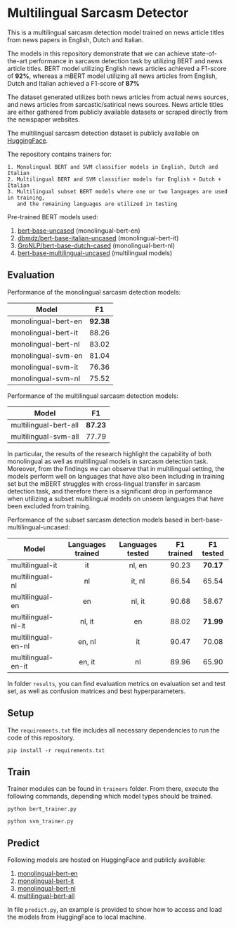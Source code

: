 # Multilingual Sarcasm Detector

This is a multilingual sarcasm detection model trained on news article titles from news papers in English, Dutch and Italian.

The models in this repository demonstrate that we can achieve state-of-the-art performance in sarcasm detection task by utilizing BERT and news article titles. BERT model utilizing English news articles achieved a F1-score of **92%**, whereas a mBERT model utilizing all news articles from English, Dutch and Italian achieved a F1-score of **87%**
 
The dataset generated utilizes both news articles from actual news sources, and news articles from sarcastic/satirical news sources. News article titles are either gathered from publicly available datasets or scraped directly from the newspaper websites. 
 
The multilingual sarcasm detection dataset is publicly available on [HuggingFace](https://huggingface.co/datasets/helinivan/sarcasm_headlines_multilingual).


The repository contains trainers for:
```
1. Monolingual BERT and SVM classifier models in English, Dutch and Italian
2. Multilingual BERT and SVM classifier models for English + Dutch + Italian
3. Multilingual subset BERT models where one or two languages are used in training,
   and the remaining languages are utilized in testing
```

Pre-trained BERT models used:
1. [bert-base-uncased](https://huggingface.co/bert-base-multilingual-uncased) (monolingual-bert-en)
2. [dbmdz/bert-base-italian-uncased](https://huggingface.co/dbmdz/bert-base-italian-uncased) (monolingual-bert-it)
3. [GroNLP/bert-base-dutch-cased](https://huggingface.co/GroNLP/bert-base-dutch-cased) (monolingual-bert-nl)
4. [bert-base-multilingual-uncased](https://huggingface.co/bert-base-multilingual-uncased) (multilingual models)

## Evaluation

Performance of the monolingual sarcasm detection models:

Model                                   | F1 
---------------------------------------- | :-------------: 
monolingual-bert-en |  **92.38** 
monolingual-bert-it | 88.26 
monolingual-bert-nl | 83.02 
monolingual-svm-en | 81.04 
monolingual-svm-it | 76.36 
monolingual-svm-nl |  75.52 

Performance of the multilingual sarcasm detection models:

Model                                   | F1 
-------------------------------------| :-----: 
multilingual-bert-all |  **87.23** 
multilingual-svm-all | 77.79 


In particular, the results of the research highlight the capability of both monolingual as well as multilingual models in sarcasm detection task. Moreover, from the findings we can observe that in multilingual setting, the models perform well on languages that have also been including in training set but the mBERT struggles with cross-lingual transfer in sarcasm detection task, and therefore there is a significant drop in performance when utilizing a subset multilingual models on unseen languages that have been excluded from training.


Performance of the subset sarcasm detection models based in bert-base-multilingual-uncased:

Model                                  | Languages trained | Languages tested |  F1 trained | F1 tested 
---------------------------------------- | :-------------: | :----------------: | :----------------: | :----------------:
multilingual-it | it | nl, en | 90.23 | **70.17**
multilingual-nl | nl | it, nl | 86.54 | 65.54
multilingual-en | en | nl, it |  90.68 | 58.67
multilingual-nl-it | nl, it | en | 88.02 | **71.99**
multilingual-en-nl | en, nl | it | 90.47 | 70.08
multilingual-en-it | en, it | nl | 89.96 | 65.90


In folder `results`, you can find evaluation metrics on evaluation set and test set, as well as confusion matrices and best hyperparameters.


## Setup

The `requirements.txt` file includes all necessary dependencies to run the code of this repository.

```
pip install -r requirements.txt
```

## Train

Trainer modules can be found in `trainers` folder. From there, execute the following commands, depending which model types should be trained.

```
python bert_trainer.py
```

```
python svm_trainer.py
```

## Predict

Following models are hosted on HuggingFace and publicly available:

1. [monolingual-bert-en](https://huggingface.co/helinivan/english-sarcasm-detector)
2. [monolingual-bert-it](https://huggingface.co/helinivan/italian-sarcasm-detector)
3. [monolingual-bert-nl](https://huggingface.co/helinivan/dutch-sarcasm-detector)
4. [multilingual-bert-all](https://huggingface.co/helinivan/multilingual-sarcasm-detector)

In file `predict.py`, an example is provided to show how to access and load the models from HuggingFace to local machine.
